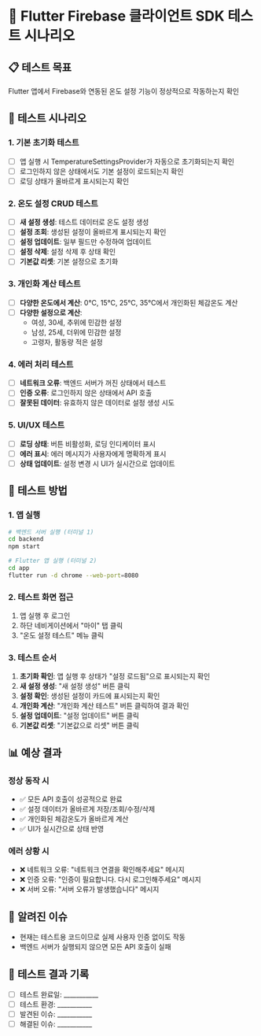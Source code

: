 # 🧪 Flutter Firebase 클라이언트 SDK 테스트 시나리오

## 📋 **테스트 목표**
Flutter 앱에서 Firebase와 연동된 온도 설정 기능이 정상적으로 작동하는지 확인

## 🎯 **테스트 시나리오**

### **1. 기본 초기화 테스트**
- [ ] 앱 실행 시 TemperatureSettingsProvider가 자동으로 초기화되는지 확인
- [ ] 로그인하지 않은 상태에서도 기본 설정이 로드되는지 확인
- [ ] 로딩 상태가 올바르게 표시되는지 확인

### **2. 온도 설정 CRUD 테스트**
- [ ] **새 설정 생성**: 테스트 데이터로 온도 설정 생성
- [ ] **설정 조회**: 생성된 설정이 올바르게 표시되는지 확인
- [ ] **설정 업데이트**: 일부 필드만 수정하여 업데이트
- [ ] **설정 삭제**: 설정 삭제 후 상태 확인
- [ ] **기본값 리셋**: 기본 설정으로 초기화

### **3. 개인화 계산 테스트**
- [ ] **다양한 온도에서 계산**: 0°C, 15°C, 25°C, 35°C에서 개인화된 체감온도 계산
- [ ] **다양한 설정으로 계산**: 
  - 여성, 30세, 추위에 민감한 설정
  - 남성, 25세, 더위에 민감한 설정
  - 고령자, 활동량 적은 설정

### **4. 에러 처리 테스트**
- [ ] **네트워크 오류**: 백엔드 서버가 꺼진 상태에서 테스트
- [ ] **인증 오류**: 로그인하지 않은 상태에서 API 호출
- [ ] **잘못된 데이터**: 유효하지 않은 데이터로 설정 생성 시도

### **5. UI/UX 테스트**
- [ ] **로딩 상태**: 버튼 비활성화, 로딩 인디케이터 표시
- [ ] **에러 표시**: 에러 메시지가 사용자에게 명확하게 표시
- [ ] **상태 업데이트**: 설정 변경 시 UI가 실시간으로 업데이트

## 🔧 **테스트 방법**

### **1. 앱 실행**
```bash
# 백엔드 서버 실행 (터미널 1)
cd backend
npm start

# Flutter 앱 실행 (터미널 2)
cd app
flutter run -d chrome --web-port=8080
```

### **2. 테스트 화면 접근**
1. 앱 실행 후 로그인
2. 하단 네비게이션에서 "마이" 탭 클릭
3. "온도 설정 테스트" 메뉴 클릭

### **3. 테스트 순서**
1. **초기화 확인**: 앱 실행 후 상태가 "설정 로드됨"으로 표시되는지 확인
2. **새 설정 생성**: "새 설정 생성" 버튼 클릭
3. **설정 확인**: 생성된 설정이 카드에 표시되는지 확인
4. **개인화 계산**: "개인화 계산 테스트" 버튼 클릭하여 결과 확인
5. **설정 업데이트**: "설정 업데이트" 버튼 클릭
6. **기본값 리셋**: "기본값으로 리셋" 버튼 클릭

## 📊 **예상 결과**

### **정상 동작 시**
- ✅ 모든 API 호출이 성공적으로 완료
- ✅ 설정 데이터가 올바르게 저장/조회/수정/삭제
- ✅ 개인화된 체감온도가 올바르게 계산
- ✅ UI가 실시간으로 상태 반영

### **에러 상황 시**
- ❌ 네트워크 오류: "네트워크 연결을 확인해주세요" 메시지
- ❌ 인증 오류: "인증이 필요합니다. 다시 로그인해주세요" 메시지
- ❌ 서버 오류: "서버 오류가 발생했습니다" 메시지

## 🐛 **알려진 이슈**
- 현재는 테스트용 코드이므로 실제 사용자 인증 없이도 작동
- 백엔드 서버가 실행되지 않으면 모든 API 호출이 실패

## 📝 **테스트 결과 기록**
- [ ] 테스트 완료일: ___________
- [ ] 테스트 환경: ___________
- [ ] 발견된 이슈: ___________
- [ ] 해결된 이슈: ___________
